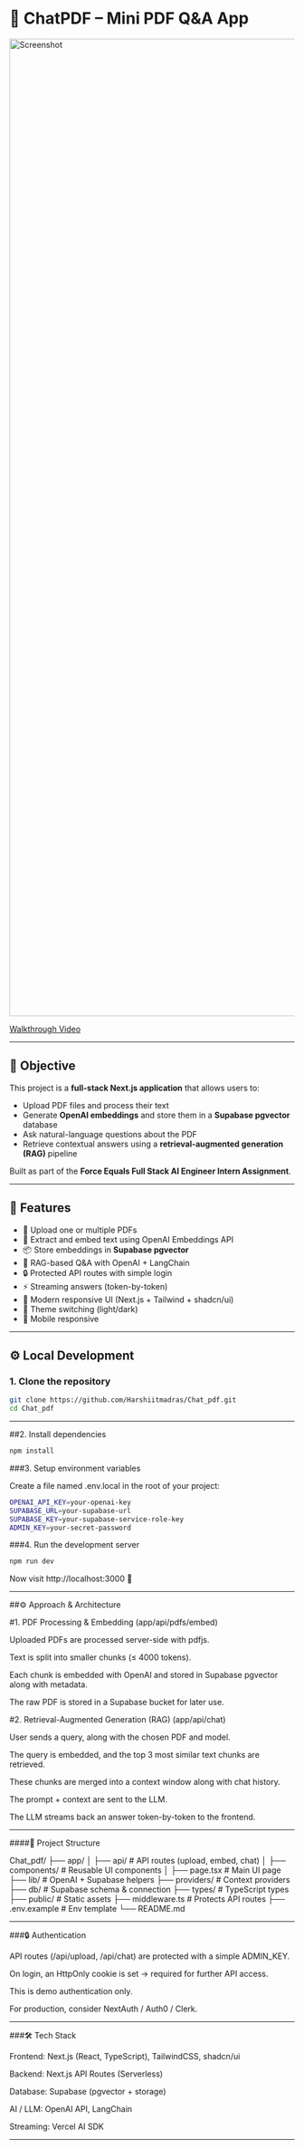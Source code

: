 # 📘 ChatPDF – Mini PDF Q&A App

<img width="1727" alt="Screenshot" src="https://github.com/trangiabach/chat-pdf/assets/62537937/e0518c85-295f-4b39-8254-0b9b05a93f49">

[Walkthrough Video](https://drive.google.com/file/d/1fSoZTbu8a_s8J6-6utZfVOLvijlDH97j/view?usp=sharing)

---

## 🎯 Objective
This project is a **full-stack Next.js application** that allows users to:
- Upload PDF files and process their text  
- Generate **OpenAI embeddings** and store them in a **Supabase pgvector** database  
- Ask natural-language questions about the PDF  
- Retrieve contextual answers using a **retrieval-augmented generation (RAG)** pipeline  

Built as part of the **Force Equals Full Stack AI Engineer Intern Assignment**.

---

## 🚀 Features
- 📂 Upload one or multiple PDFs  
- 🧠 Extract and embed text using OpenAI Embeddings API  
- 📦 Store embeddings in **Supabase pgvector**  
- 🤖 RAG-based Q&A with OpenAI + LangChain  
- 🔒 Protected API routes with simple login  
- ⚡ Streaming answers (token-by-token)  
- 🎨 Modern responsive UI (Next.js + Tailwind + shadcn/ui)  
- 🌙 Theme switching (light/dark)  
- 📱 Mobile responsive  

---

## ⚙️ Local Development

### 1. Clone the repository
```bash
git clone https://github.com/Harshiitmadras/Chat_pdf.git
cd Chat_pdf
```
---
##2. Install dependencies
```bash
npm install
```

###3. Setup environment variables

Create a file named .env.local in the root of your project:
```bash
OPENAI_API_KEY=your-openai-key
SUPABASE_URL=your-supabase-url
SUPABASE_KEY=your-supabase-service-role-key
ADMIN_KEY=your-secret-password
```
###4. Run the development server
```bash
npm run dev
```
Now visit http://localhost:3000 🚀


---

##⚙️ Approach & Architecture

#1. PDF Processing & Embedding (app/api/pdfs/embed)

Uploaded PDFs are processed server-side with pdfjs.

Text is split into smaller chunks (≤ 4000 tokens).

Each chunk is embedded with OpenAI and stored in Supabase pgvector along with metadata.

The raw PDF is stored in a Supabase bucket for later use.


#2. Retrieval-Augmented Generation (RAG) (app/api/chat)

User sends a query, along with the chosen PDF and model.

The query is embedded, and the top 3 most similar text chunks are retrieved.

These chunks are merged into a context window along with chat history.

The prompt + context are sent to the LLM.

The LLM streams back an answer token-by-token to the frontend.



---

####📂 Project Structure

Chat_pdf/
├── app/
│   ├── api/          # API routes (upload, embed, chat)
│   ├── components/   # Reusable UI components
│   ├── page.tsx      # Main UI page
├── lib/              # OpenAI + Supabase helpers
├── providers/        # Context providers
├── db/               # Supabase schema & connection
├── types/            # TypeScript types
├── public/           # Static assets
├── middleware.ts     # Protects API routes
├── .env.example      # Env template
└── README.md


---

###🔒 Authentication

API routes (/api/upload, /api/chat) are protected with a simple ADMIN_KEY.

On login, an HttpOnly cookie is set → required for further API access.

This is demo authentication only.

For production, consider NextAuth / Auth0 / Clerk.



---

###🛠️ Tech Stack

Frontend: Next.js (React, TypeScript), TailwindCSS, shadcn/ui

Backend: Next.js API Routes (Serverless)

Database: Supabase (pgvector + storage)

AI / LLM: OpenAI API, LangChain

Streaming: Vercel AI SDK



---
